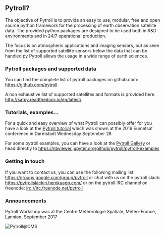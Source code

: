 ## Pytroll?

The objective of Pytroll is to provide an easy to use, modular, free and open source python framework for the processing of earth observation satellite data. The provided python packages are designed to be used both in R&D environments and in 24/7 operational production.

The focus is on atmospheric applications and imaging sensors, but as seen from the list of supported satellite sensors below the data that can be handled py Pytroll allows the usage in a wide range of earth sciences.

### Pytroll packages and supported data

You can find the complete list of pytroll packages on github.com: <https://github.com/pytroll>

A non exhaustive list of supported satellites and formats is provided here: <http://satpy.readthedocs.io/en/latest/>

### Tutorials, examples...

For a quick and easy overview of what Pytroll can possibly offer for you have a look at the [Pytroll tutorial](https://docs.google.com/presentation/d/1-ast62mC7X0z7504gSJCthRnQP-8LrU0Pz_CNxUx0Ag/edit#slide=id.p) which was shown at the 2016 Eumetsat conference in Darmstadt Wednesday September 28

For some pytroll examples, you can have a look at the [Pytroll Gallery](gallery.md) or head directly to <https://nbviewer.jupyter.org/github/pytroll/pytroll-examples>

### Getting in touch

If you want to contact us, you can use the following mailing list: <https://groups.google.com/group/pytroll> or chat with us on the pytroll slack: <https://pytrollslackin.herokuapp.com/> or on the pytroll IRC channel on freenode: <irc://irc.freenode.net/pytroll>

### Announcements

Pytroll Workshop was at the Centre Météorologie Spatiale, Météo-France, Lannion, September 2017

![Pytroll@CMS](https://github.com/pytroll/pytroll/blob/master/web/source/_static/PytrollGroupLannion20170914_small.JPG?raw=true)

